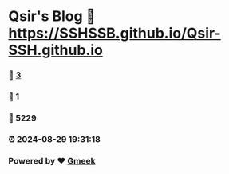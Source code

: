 # Qsir's Blog :link: https://SSHSSB.github.io/Qsir-SSH.github.io 
### :page_facing_up: [3](https://SSHSSB.github.io/Qsir-SSH.github.io/tag.html) 
### :speech_balloon: 1 
### :hibiscus: 5229 
### :alarm_clock: 2024-08-29 19:31:18 
### Powered by :heart: [Gmeek](https://github.com/Meekdai/Gmeek)
